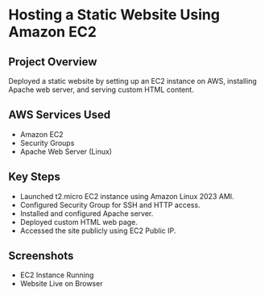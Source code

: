 # Hosting a Static Website Using Amazon EC2

## Project Overview
Deployed a static website by setting up an EC2 instance on AWS, installing Apache web server, and serving custom HTML content.

## AWS Services Used
- Amazon EC2
- Security Groups
- Apache Web Server (Linux)

## Key Steps
- Launched t2.micro EC2 instance using Amazon Linux 2023 AMI.
- Configured Security Group for SSH and HTTP access.
- Installed and configured Apache server.
- Deployed custom HTML web page.
- Accessed the site publicly using EC2 Public IP.

## Screenshots
- EC2 Instance Running
- Website Live on Browser
